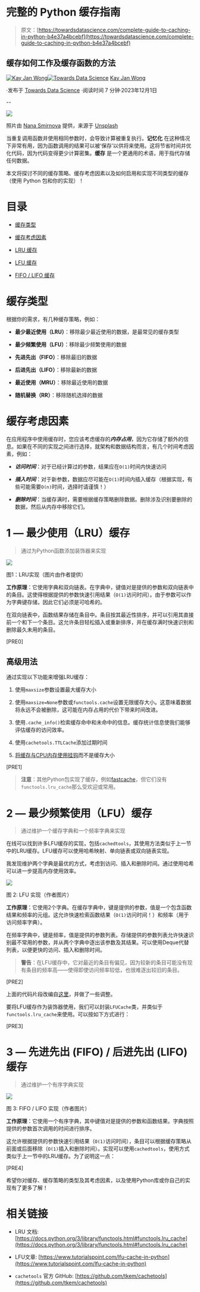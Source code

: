 # 完整的 Python 缓存指南

> 原文：[https://towardsdatascience.com/complete-guide-to-caching-in-python-b4e37a4bcebf](https://towardsdatascience.com/complete-guide-to-caching-in-python-b4e37a4bcebf)

## 缓存如何工作及缓存函数的方法

[](https://kayjanwong.medium.com/?source=post_page-----b4e37a4bcebf--------------------------------)[![Kay Jan Wong](../Images/28e803eca6327d97b6aa97ee4095d7bd.png)](https://kayjanwong.medium.com/?source=post_page-----b4e37a4bcebf--------------------------------)[](https://towardsdatascience.com/?source=post_page-----b4e37a4bcebf--------------------------------)[![Towards Data Science](../Images/a6ff2676ffcc0c7aad8aaf1d79379785.png)](https://towardsdatascience.com/?source=post_page-----b4e37a4bcebf--------------------------------) [Kay Jan Wong](https://kayjanwong.medium.com/?source=post_page-----b4e37a4bcebf--------------------------------)

·发布于 [Towards Data Science](https://towardsdatascience.com/?source=post_page-----b4e37a4bcebf--------------------------------) ·阅读时间 7 分钟·2023年12月1日

--

![](../Images/b0f443c08318e8fb89a059bc3e15b59c.png)

照片由 [Nana Smirnova](https://unsplash.com/@nananadolgo?utm_source=medium&utm_medium=referral) 提供，来源于 [Unsplash](https://unsplash.com/?utm_source=medium&utm_medium=referral)

当重复调用函数并使用相同参数时，会导致计算被重复执行。**记忆化** 在这种情况下非常有用，因为函数调用的结果可以被‘保存’以供将来使用。这将节省时间并优化代码，因为代码变得更少计算密集。**缓存** 是一个更通用的术语，用于指代存储任何数据。

本文将探讨不同的缓存策略、缓存考虑因素以及如何启用和实现不同类型的缓存（使用 Python 包和你的实现）！

# 目录

+   [缓存类型](https://medium.com/p/b4e37a4bcebf/#64d2)

+   [缓存考虑因素](https://medium.com/p/b4e37a4bcebf/#4de0)

+   [LRU 缓存](https://medium.com/p/b4e37a4bcebf/#b4c2)

+   [LFU 缓存](https://medium.com/p/b4e37a4bcebf/#b490)

+   [FIFO / LIFO 缓存](https://medium.com/p/b4e37a4bcebf/#420a)

# 缓存类型

根据你的需求，有几种缓存策略，例如：

+   **最少最近使用（LRU）**：移除最少最近使用的数据，是最常见的缓存类型

+   **最少频繁使用（LFU）**：移除最少频繁使用的数据

+   **先进先出（FIFO）**：移除最旧的数据

+   **后进先出（LIFO）**：移除最新的数据

+   **最近使用（MRU）**：移除最近使用的数据

+   **随机替换（RR）**：移除随机选择的数据

# 缓存考虑因素

在应用程序中使用缓存时，您应该考虑缓存的***内存占用***，因为它存储了额外的信息。如果在不同的实现之间进行选择，就架构和数据结构而言，有几个时间考虑因素，例如：

+   ***访问时间***：对于已经计算过的参数，结果应在`O(1)`时间内快速访问

+   ***插入时间***：对于新参数，数据应尽可能在`O(1)`时间内插入缓存（根据实现，有些可能需要`O(n)`时间，选择时请谨慎！）

+   ***删除时间***：当缓存满时，需要根据缓存策略删除数据。删除涉及识别要删除的数据，然后从内存中移除它们。

# 1 — 最少使用（LRU）缓存

> 通过为Python函数添加装饰器来实现

![](../Images/f1a04fe4afdb2e4f0abbaf75354c7bf2.png)

图1：LRU实现（图片由作者提供）

**工作原理**：它使用字典和双向链表。在字典中，键值对是提供的参数和双向链表中的条目。这使得根据提供的参数快速引用结果（`O(1)`访问时间）。由于参数可以作为字典键存储，因此它们必须是可哈希的。

在双向链表中，函数结果存储在条目中。条目按其最近性排序，并可以引用其直接前一个和下一个条目。这允许条目轻松插入或重新排序，并在缓存满时快速识别和删除最久未用的条目。

[PRE0]

## 高级用法

通过实现以下功能来增强LRU缓存：

1.  使用`maxsize`参数设置最大缓存大小

1.  使用`maxsize=None`参数或`functools.cache`设置无限缓存大小。这意味着数据将永远不会被删除，这可能在内存占用的代价下带来时间改进。

1.  使用`.cache_info()`检索缓存命中和未命中的信息。缓存统计信息使我们能够评估缓存的访问效率。

1.  使用`cachetools.TTLCache`添加过期时间

1.  [将缓存与CPU内存使用挂钩](https://stackoverflow.com/questions/23477284/memory-aware-lru-caching-in-python)而不是缓存大小

[PRE1]

> **注意**：其他Python包实现了缓存，例如[fastcache](https://github.com/pbrady/fastcache)，但它们没有`functools.lru_cache`那么受欢迎或常用。

# 2 — 最少频繁使用（LFU）缓存

> 通过维护一个缓存字典和一个频率字典来实现

在线可以找到许多LFU缓存的实现，包括`cachedtools`，其使用方法类似于上一节中的LRU缓存。LFU缓存可以使用哈希映射、单向链表或双向链表实现。

我发现维护两个字典是最优的方式，考虑到访问、插入和删除时间。通过使用哈希可以进一步提高内存使用效率。

![](../Images/442c18aac4e1c6b56cf92eeadb991df9.png)

图 2: LFU 实现（作者图片）

**工作原理**：它使用2个字典。在缓存字典中，键是提供的参数，值是一个包含函数结果和频率的元组。这允许快速检索函数结果（`O(1)`访问时间！）和频率（用于访问频率字典）。

在频率字典中，键是频率，值是提供的参数列表。存储提供的参数列表允许快速识别最不常用的参数，并从两个字典中逐出该参数及其结果。可以使用Deque代替列表，以便更快的访问、插入和删除时间。

> **警告**：在LFU缓存中，它对最近的条目有偏见，因为较新的条目可能没有现有条目的频率高——使得即使访问频率较低，也很难逐出较旧的条目。

[PRE2]

上面的代码片段改编自[这里](https://www.tutorialspoint.com/lfu-cache-in-python)，并做了一些调整。

要将LFU缓存作为装饰器使用，我们可以封装`LFUCache`类，并类似于`functools.lru_cache`来使用。可以按如下方式进行：

[PRE3]

# 3 — 先进先出 (FIFO) / 后进先出 (LIFO) 缓存

> 通过维护一个有序字典实现

![](../Images/e741aa4449fdf5e820e041085a8f7d0d.png)

图 3: FIFO / LIFO 实现（作者图片）

**工作原理**：它使用一个有序字典，其中键值对是提供的参数和函数结果。字典按照提供的参数首次调用的时间进行排序。

这允许根据提供的参数快速引用结果（`O(1)`访问时间），条目可以根据缓存策略从前面或后面移除（`O(1)`插入和删除时间）。实现可以使用`cachedtools`，使用方式类似于上一节中的LRU缓存。为了说明这一点：

[PRE4]

希望你对缓存、缓存策略的类型及其考虑因素，以及使用Python库或你自己的实现有了更多了解！

# 相关链接

+   LRU 文档: [https://docs.python.org/3/library/functools.html#functools.lru_cache](https://docs.python.org/3/library/functools.html#functools.lru_cache)

+   LFU文章: [https://www.tutorialspoint.com/lfu-cache-in-python](https://www.tutorialspoint.com/lfu-cache-in-python)

+   `cachetools` 官方 GitHub: [https://github.com/tkem/cachetools](https://github.com/tkem/cachetools)
